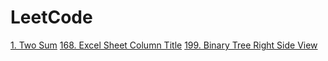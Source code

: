 # LeetCode

[1. Two Sum](https://github.com/chowdapon2/LeetCode/blob/master/1.%20Two%20Sum.md)
[168. Excel Sheet Column Title](https://github.com/chowdapon2/LeetCode/blob/master/168.%20Excel%20Sheet%20Column%20Title.md)
[199. Binary Tree Right Side View](https://github.com/chowdapon2/LeetCode/blob/master/199.%20Binary%20Tree%20Right%20Side%20View.md)
      

